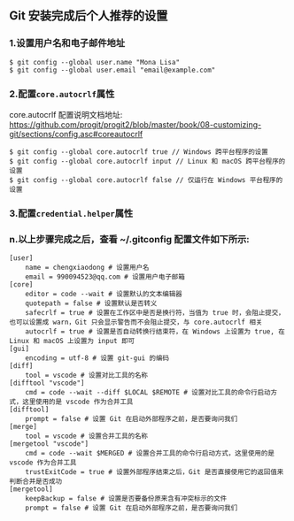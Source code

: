 ## Git 安装完成后个人推荐的设置

### 1.设置用户名和电子邮件地址

```
$ git config --global user.name "Mona Lisa"
$ git config --global user.email "email@example.com"
```

### 2.配置`core.autocrlf`属性

core.autocrlf 配置说明文档地址: https://github.com/progit/progit2/blob/master/book/08-customizing-git/sections/config.asc#coreautocrlf

```
$ git config --global core.autocrlf true // Windows 跨平台程序的设置
$ git config --global core.autocrlf input // Linux 和 macOS 跨平台程序的设置
$ git config --global core.autocrlf false // 仅运行在 Windows 平台程序的设置 
```

### 3.配置`credential.helper`属性






### n.以上步骤完成之后，查看 ~/.gitconfig 配置文件如下所示:

```
[user]
	name = chengxiaodong # 设置用户名
	email = 990094523@qq.com # 设置用户电子邮箱
[core]
	editor = code --wait # 设置默认的文本编辑器
	quotepath = false # 设置默认是否转义
	safecrlf = true # 设置在工作区中是否是换行符，当值为 true 时，会阻止提交，也可以设置成 warn，Git 只会显示警告而不会阻止提交，与 core.autocrlf 相关
	autocrlf = true # 设置是否自动转换行结束符，在 Windows 上设置为 true, 在 Linux 和 macOS 上设置为 input 即可
[gui]
	encoding = utf-8 # 设置 git-gui 的编码
[diff]
	tool = vscode # 设置对比工具的名称
[difftool "vscode"]
	cmd = code --wait --diff $LOCAL $REMOTE # 设置对比工具的命令行启动方式，这里使用的是 vscode 作为合并工具
[difftool]
	prompt = false # 设置 Git 在启动外部程序之前，是否要询问我们
[merge]
	tool = vscode # 设置合并工具的名称
[mergetool "vscode"]
	cmd = code --wait $MERGED # 设置合并工具的命令行启动方式，这里使用的是 vscode 作为合并工具
	trustExitCode = true # 设置外部程序结束之后，Git 是否直接使用它的返回值来判断合并是否成功
[mergetool]
	keepBackup = false # 设置是否要备份原来含有冲突标示的文件
	prompt = false # 设置 Git 在启动外部程序之前，是否要询问我们
```



